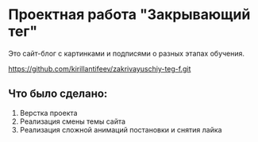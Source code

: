 # Проектная работа "Закрывающий тег"

Это сайт-блог с картинками и подписями о разных этапах обучения.

https://github.com/kirillantifeev/zakrivayuschiy-teg-f.git



## Что было сделано: 

1. Верстка проекта
2. Реализация смены темы сайта
3. Реализация сложной анимаций постановки и снятия лайка
   
